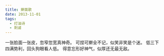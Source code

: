```yaml
---
title: 擀面歌
date: 2013-11-01
tags:
  - 打油诗
  - 刺谑
---
```


一张脸面一张皮，忽窄忽宽真神奇。
可捏可擀全不记，似笑非笑是个迷。<!--more-->
低三下四满势利，回头狗眼看人低。
得意忘形好神气，似厚还无最无敌。